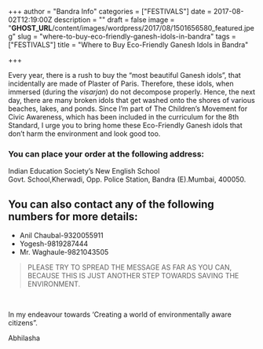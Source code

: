 +++
author = "Bandra Info"
categories = ["FESTIVALS"]
date = 2017-08-02T12:19:00Z
description = ""
draft = false
image = "__GHOST_URL__/content/images/wordpress/2017/08/1501656580_featured.jpeg"
slug = "where-to-buy-eco-friendly-ganesh-idols-in-bandra"
tags = ["FESTIVALS"]
title = "Where to Buy Eco-Friendly Ganesh Idols in Bandra"

+++


<p>Every year, there is a rush to buy the &#8220;most beautiful Ganesh idols&#8221;, that incidentally are made of Plaster of Paris. Therefore, these idols, when immersed (during the <em>visarjan</em>) do not decompose properly. Hence, the next day, there are many broken idols that get washed onto the shores of various beaches, lakes, and ponds. Since I’m part of The Children’s Movement for Civic Awareness, which has been included in the curriculum for the 8th Standard, I urge you to bring home these Eco-Friendly Ganesh idols that don’t harm the environment and look good too.</p>
<h3>You can place your order at the following address:</h3>
<p dir="ltr">Indian Education Society’s New English School <br />Govt. School,Kherwadi, Opp. Police Station, Bandra (E).Mumbai, 400050.</p>
<h2>You can also contact any of the following numbers for more details:</h2>
<ul>
<li>Anil Chaubal-9320055911</li>
<li>Yogesh-9819287444</li>
<li>Mr. Waghaule-9821043505</li>
</ul>
<blockquote><p>PLEASE TRY TO SPREAD THE MESSAGE AS FAR AS YOU CAN, BECAUSE THIS IS JUST ANOTHER STEP TOWARDS SAVING THE ENVIRONMENT.</p></blockquote>
<p>&nbsp;</p>
<p>In my endeavour towards &#8216;Creating a world of environmentally aware citizens&#8221;.</p>
<p>Abhilasha</p>




